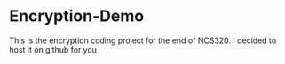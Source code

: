 # Encryption-Demo
This is the encryption coding project for the end of NCS320. I decided to host it on github for you
